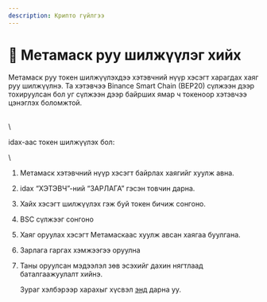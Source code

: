 ```yaml
---
description: Крипто гүйлгээ
---
```


# 🦊 Метамаск руу шилжүүлэг хийх

Метамаск руу токен шилжүүлэхдээ хэтэвчний нүүр хэсэгт харагдах хаяг руу шилжүүлнэ. Та хэтэвчээ Binance Smart Chain (BEP20) сүлжээн дээр тохируулсан бол уг сүлжээн дээр байрших ямар ч токеноор хэтэвчээ цэнэглэх боломжтой.

\
\


idax-аас токен шилжүүлэх бол:&#x20;

\


1. Метамаск хэтэвчний нүүр хэсэгт байрлах хаягийг хуулж авна.
2. idax “ХЭТЭВЧ”-ний “ЗАРЛАГА” гэсэн товчин дарна.&#x20;
3. Хайх хэсэгт шилжүүлэх гэж буй токен бичиж сонгоно.
4. BSC сүлжээг сонгоно&#x20;
5. Хаяг оруулах хэсэгт Метамаскаас хуулж авсан хаягаа буулгана.&#x20;
6. Зарлага гаргах хэмжээгээ оруулна&#x20;
7.  Таны оруулсан мэдээлэл зөв эсэхийг дахин нягтлаад баталгаажуулалт хийнэ.

    Зураг хэлбэрээр харахыг хүсвэл [энд](https://www.facebook.com/ardmoney/posts/pfbid02AfdsFDVuA6w6DYnBcnb16FAzg5FHGGWMMxrH2BgaGL6ZWRoLvWTVgGugDtG87sJil) дарна уу.&#x20;
